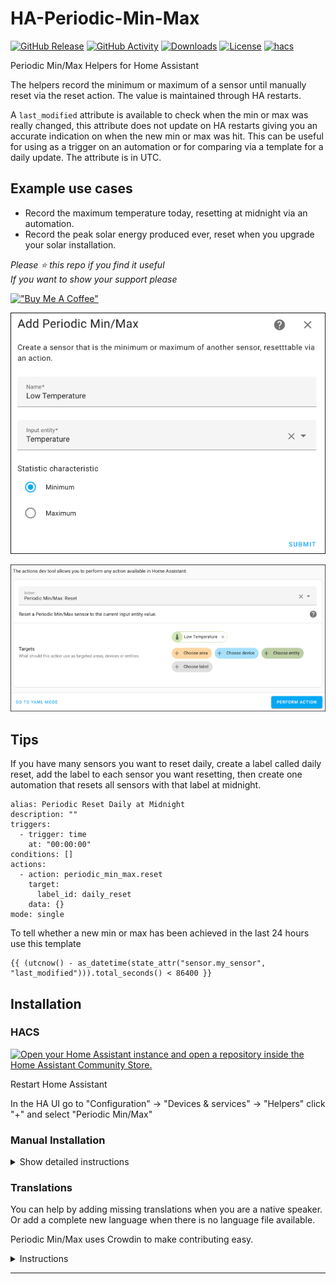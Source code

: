# HA-Periodic-Min-Max

[![GitHub Release][releases-shield]][releases]
[![GitHub Activity][commits-shield]][commits]
[![Downloads][download-latest-shield]](Downloads)
[![License][license-shield]](LICENSE)
[![hacs][hacsbadge]][hacs]

Periodic Min/Max Helpers for Home Assistant

The helpers record the minimum or maximum of a sensor until manually reset via the reset action. The value is maintained through HA restarts.

A `last_modified` attribute is available to check when the min or max was really changed, this attribute does not update on HA restarts giving you an accurate indication on when the new min or max was hit. This can be useful for using as a trigger on an automation or for comparing via a template for a daily update. The attribute is in UTC.

## Example use cases

- Record the maximum temperature today, resetting at midnight via an automation.
- Record the peak solar energy produced ever, reset when you upgrade your solar installation.

_Please :star: this repo if you find it useful_  
_If you want to show your support please_

[!["Buy Me A Coffee"](https://www.buymeacoffee.com/assets/img/custom_images/yellow_img.png)](https://www.buymeacoffee.com/codechimp)

![Helper Creation](https://raw.githubusercontent.com/andrew-codechimp/ha-periodic-min-max/main/images/helper-create.png "Helper Creation")

![Reset Action](https://raw.githubusercontent.com/andrew-codechimp/ha-periodic-min-max/main/images/action-reset.png "Reset Action")

## Tips

If you have many sensors you want to reset daily, create a label called daily reset, add the label to each sensor you want resetting, then create one automation that resets all sensors with that label at midnight.

```
alias: Periodic Reset Daily at Midnight
description: ""
triggers:
  - trigger: time
    at: "00:00:00"
conditions: []
actions:
  - action: periodic_min_max.reset
    target:
      label_id: daily_reset
    data: {}
mode: single
```

To tell whether a new min or max has been achieved in the last 24 hours use this template

```
{{ (utcnow() - as_datetime(state_attr("sensor.my_sensor", "last_modified"))).total_seconds() < 86400 }}
```

## Installation

### HACS

[![Open your Home Assistant instance and open a repository inside the Home Assistant Community Store.](https://my.home-assistant.io/badges/hacs_repository.svg)](https://my.home-assistant.io/redirect/hacs_repository/?owner=andrew-codechimp&repository=HA-Periodic-Min-Max&category=Integration)

Restart Home Assistant

In the HA UI go to "Configuration" -> "Devices & services" -> "Helpers" click "+" and select "Periodic Min/Max"

### Manual Installation

<details>
<summary>Show detailed instructions</summary>

Installation via HACS is recommended, but a manual setup is supported.

1. Manually copy custom_components/periodic_min_max folder from latest release to custom_components folder in your config folder.
1. Restart Home Assistant.
1. In the HA UI go to "Configuration" -> "Devices & services" -> "Helpers" click "+" and select "Periodic Min/Max"

</details>

### Translations

You can help by adding missing translations when you are a native speaker. Or add a complete new language when there is no language file available.

Periodic Min/Max uses Crowdin to make contributing easy.

<details>
<summary>Instructions</summary>

**Changing or adding to existing language**

First register and join the translation project

- If you don’t have a Crowdin account yet, create one at [https://crowdin.com](https://crowdin.com)
- Go to the [Periodic Min/Max Crowdin project page](https://crowdin.com/project/periodic-min-max)
- Click Join.

Next translate a string

- Select the language you want to contribute to from the dashboard.
- Click Translate All.
- Find the string you want to edit, missing translation are marked red.
- Fill in or modify the translation and click Save.
- Repeat for other translations.

Periodic Min/Max will automatically pull in latest changes to translations every day and create a Pull Request. After that is reviewed by a maintainer it will be included in the next release of Periodic Min/Max.

**Adding a new language**

Create an [Issue](https://github.com/andrew-codechimp/HA-Periodic-Min-Max/issues/) requesting a new language. We will do the necessary work to add the new translation to the integration and Crowdin site, when it's ready for you to contribute we'll comment on the issue you raised.

</details>

---

[commits-shield]: https://img.shields.io/github/commit-activity/y/andrew-codechimp/HA-Periodic-Min-Max.svg?style=for-the-badge
[commits]: https://github.com/andrew-codechimp/HA-Periodic-Min-Max/commits/main
[hacs]: https://github.com/hacs/integration
[hacsbadge]: https://img.shields.io/badge/HACS-Default-41BDF5.svg?style=for-the-badge
[exampleimg]: example.png
[license-shield]: https://img.shields.io/github/license/andrew-codechimp/HA-Periodic-Min-Max.svg?style=for-the-badge
[releases-shield]: https://img.shields.io/github/release/andrew-codechimp/HA-Periodic-Min-Max.svg?style=for-the-badge
[releases]: https://github.com/andrew-codechimp/HA-Periodic-Min-Max/releases
[download-latest-shield]: https://img.shields.io/github/downloads/andrew-codechimp/HA-Periodic-Min-Max/latest/total?style=for-the-badge
